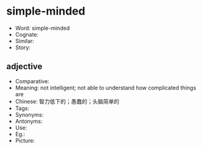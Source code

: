 # simple-minded

- Word: simple-minded
- Cognate: 
- Similar: 
- Story: 

## adjective

- Comparative: 
- Meaning: not intelligent; not able to understand how complicated things are
- Chinese: 智力低下的；愚蠢的；头脑简单的
- Tags: 
- Synonyms: 
- Antonyms: 
- Use: 
- Eg.: 
- Picture: 

